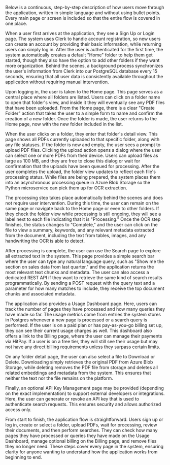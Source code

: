 Below is a continuous, step-by-step description of how users move through the application, written in simple language and without using bullet points. Every main page or screen is included so that the entire flow is covered in one place.

When a user first arrives at the application, they see a Sign Up or Login page. The system uses Clerk to handle account registration, so new users can create an account by providing their basic information, while returning users can simply log in. After the user is authenticated for the first time, the system automatically creates a default "Home" folder to help them get started, though they also have the option to add other folders if they want more organization. Behind the scenes, a background process synchronizes the user's information from Clerk into our PostgreSQL database every 15 seconds, ensuring that all user data is consistently available throughout the application without requiring manual intervention.

Upon logging in, the user is taken to the Home page. This page serves as a central place where all folders are listed. Users can click on a folder name to open that folder's view, and inside it they will eventually see any PDF files that have been uploaded. From the Home page, there is a clear "Create Folder" action that takes the user to a simple form to name and confirm the creation of a new folder. Once the folder is made, the user returns to the Home page, now with the new folder included in the list.

When the user clicks on a folder, they enter that folder's detail view. This page shows all PDFs currently uploaded to that specific folder, along with any file statuses. If the folder is new and empty, the user sees a prompt to upload PDF files. Clicking the upload action opens a dialog where the user can select one or more PDFs from their device. Users can upload files as large as 100 MB, and they are free to close this dialog or wait for confirmation that the uploads have been queued for processing. After the user completes the upload, the folder view updates to reflect each file's processing status. While files are being prepared, the system places them into an asynchronous processing queue in Azure Blob Storage so the Python microservice can pick them up for OCR extraction.

The processing step takes place automatically behind the scenes and does not require user intervention. During this time, the user can remain on the same page or navigate back to the Home page or even to other folders. If they check the folder view while processing is still ongoing, they will see a label next to each file indicating that it is "Processing." Once the OCR step finishes, the status changes to "Complete," and the user can click on the file to view a summary, keywords, and any relevant metadata extracted from the document, including the text from tables, images, and any handwriting the OCR is able to detect.

After processing is complete, the user can use the Search page to explore all extracted text in the system. This page provides a simple search bar where the user can type any natural language query, such as "Show me the section on sales data from last quarter," and the application returns the most relevant text chunks and metadata. The user can also access a dedicated REST API if they want to retrieve the same kind of search results programmatically. By sending a POST request with the query text and a parameter for how many matches to include, they receive the top document chunks and associated metadata.

The application also provides a Usage Dashboard page. Here, users can track the number of pages they have processed and how many queries they have made so far. The usage metrics come from entries the system stores in Postgres whenever a new page is processed or a search query is performed. If the user is on a paid plan or has pay-as-you-go billing set up, they can see their current usage charges as well. This dashboard also offers a link to the Billing page, where the user can manage their payments via HitPay. If a user is on a free tier, they will still see their usage but may not have any direct billing requirements unless they surpass certain limits.

On any folder detail page, the user can also select a file to Download or Delete. Downloading simply retrieves the original PDF from Azure Blob Storage, while deleting removes the PDF file from storage and deletes all related embeddings and metadata from the system. This ensures that neither the text nor the file remains on the platform.

Finally, an optional API Key Management page may be provided (depending on the exact implementation) to support external developers or integrations. Here, the user can generate or revoke an API key that is used to authenticate search requests. This ensures security and allows authorized access only.

From start to finish, the application flow is straightforward. Users sign up or log in, create or select a folder, upload PDFs, wait for processing, review their documents, and then perform searches. They can check how many pages they have processed or queries they have made on the Usage Dashboard, manage optional billing on the Billing page, and remove files they no longer need. These steps cover every page in the system, ensuring clarity for anyone wanting to understand how the application works from beginning to end.